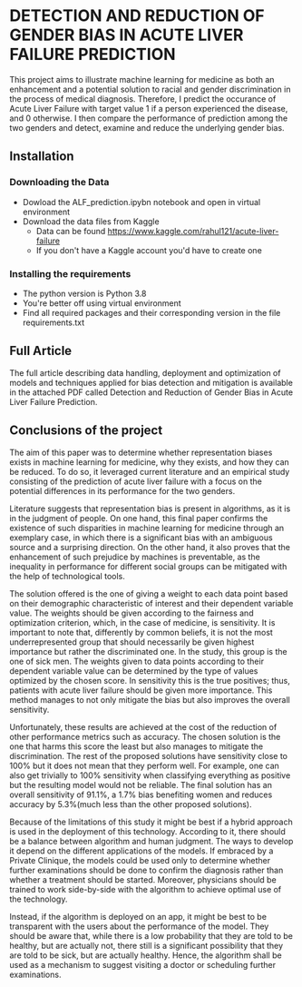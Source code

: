# DETECTION AND REDUCTION OF GENDER BIAS IN ACUTE LIVER FAILURE PREDICTION

This project aims to illustrate machine learning for medicine as both an enhancement
and a potential solution to racial and gender discrimination in the process of medical
diagnosis. Therefore, I predict the occurance of Acute Liver Failure with target value 1 
if a person experienced the disease, and 0 otherwise. I then compare the performance of 
prediction among the two genders and detect, examine and reduce the underlying gender bias.

## Installation 
### Downloading the Data
- Dowload the ALF_prediction.ipybn notebook and open in virtual environment
- Download the data files from Kaggle
    - Data can be found https://www.kaggle.com/rahul121/acute-liver-failure
    - If you don't have a Kaggle account you'd have to create one
    
### Installing the requirements
- The python version is Python 3.8
- You're better off using virtual environment 
- Find all required packages and their corresponding version in the file requirements.txt

## Full Article 
The full article describing data handling, deployment and optimization of models and techniques applied for bias detection and mitigation is available in the attached PDF called Detection and Reduction of Gender Bias in Acute Liver Failure Prediction.
## Conclusions of the project

The aim of this paper was to determine whether representation biases exists in machine
learning for medicine, why they exists, and how they can be reduced. To do so, it
leveraged current literature and an empirical study consisting of the prediction of acute
liver failure with a focus on the potential differences in its performance for the two
genders.

Literature suggests that representation bias is present in algorithms, as it is in
the judgment of people. On one hand, this final paper confirms the existence of such
disparities in machine learning for medicine through an exemplary case, in which there
is a significant bias with an ambiguous source and a surprising direction. On the other
hand, it also proves that the enhancement of such prejudice by machines is preventable,
as the inequality in performance for different social groups can be mitigated with the
help of technological tools.

The solution offered is the one of giving a weight to each data point based on their
demographic characteristic of interest and their dependent variable value. The weights
should be given according to the fairness and optimization criterion, which, in the case
of medicine, is sensitivity. It is important to note that, differently by common beliefs,
it is not the most underrepresented group that should necessarily be given highest
importance but rather the discriminated one. In the study, this group is the one of
sick men. The weights given to data points according to their dependent variable value
can be determined by the type of values optimized by the chosen score. In sensitivity
this is the true positives; thus, patients with acute liver failure should be given more
importance. This method manages to not only mitigate the bias but also improves the
overall sensitivity.

Unfortunately, these results are achieved at the cost of the reduction of other
performance metrics such as accuracy. The chosen solution is the one that harms this
score the least but also manages to mitigate the discrimination. The rest of the proposed
solutions have sensitivity close to 100% but it does not mean that they perform well.
For example, one can also get trivially to 100% sensitivity when classifying everything
as positive but the resulting model would not be reliable. The final solution has an
overall sensitivity of 91.1%, a 1.7% bias benefiting women and reduces accuracy by
5.3%(much less than the other proposed solutions).

Because of the limitations of this study it might be best if a hybrid approach is
used in the deployment of this technology. According to it, there should be a balance
between algorithm and human judgment. The ways to develop it depend on the different
applications of the models. If embraced by a Private Clinique, the models could be
used only to determine whether further examinations should be done to confirm the
diagnosis rather than whether a treatment should be started. Moreover, physicians
should be trained to work side-by-side with the algorithm to achieve optimal use of the
technology.

Instead, if the algorithm is deployed on an app, it might be best to be transparent
with the users about the performance of the model. They should be aware that, while
there is a low probability that they are told to be healthy, but are actually not, there
still is a significant possibility that they are told to be sick, but are actually healthy.
Hence, the algorithm shall be used as a mechanism to suggest visiting a doctor or
scheduling further examinations.

